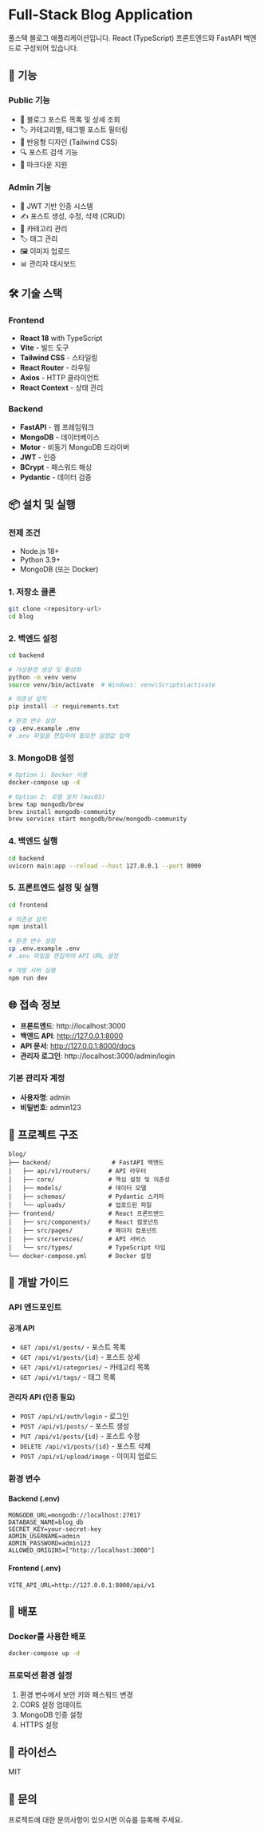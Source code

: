 # Full-Stack Blog Application

풀스택 블로그 애플리케이션입니다. React (TypeScript) 프론트엔드와 FastAPI 백엔드로 구성되어 있습니다.

## 🚀 기능

### Public 기능
- 📖 블로그 포스트 목록 및 상세 조회
- 🏷️ 카테고리별, 태그별 포스트 필터링
- 📱 반응형 디자인 (Tailwind CSS)
- 🔍 포스트 검색 기능
- 📄 마크다운 지원

### Admin 기능
- 🔐 JWT 기반 인증 시스템
- ✍️ 포스트 생성, 수정, 삭제 (CRUD)
- 📁 카테고리 관리
- 🏷️ 태그 관리
- 🖼️ 이미지 업로드
- 📊 관리자 대시보드

## 🛠️ 기술 스택

### Frontend
- **React 18** with TypeScript
- **Vite** - 빌드 도구
- **Tailwind CSS** - 스타일링
- **React Router** - 라우팅
- **Axios** - HTTP 클라이언트
- **React Context** - 상태 관리

### Backend
- **FastAPI** - 웹 프레임워크
- **MongoDB** - 데이터베이스
- **Motor** - 비동기 MongoDB 드라이버
- **JWT** - 인증
- **BCrypt** - 패스워드 해싱
- **Pydantic** - 데이터 검증

## 📦 설치 및 실행

### 전제 조건
- Node.js 18+ 
- Python 3.9+
- MongoDB (또는 Docker)

### 1. 저장소 클론
```bash
git clone <repository-url>
cd blog
```

### 2. 백엔드 설정
```bash
cd backend

# 가상환경 생성 및 활성화
python -m venv venv
source venv/bin/activate  # Windows: venv\Scripts\activate

# 의존성 설치
pip install -r requirements.txt

# 환경 변수 설정
cp .env.example .env
# .env 파일을 편집하여 필요한 설정값 입력
```

### 3. MongoDB 설정
```bash
# Option 1: Docker 사용
docker-compose up -d

# Option 2: 로컬 설치 (macOS)
brew tap mongodb/brew
brew install mongodb-community
brew services start mongodb/brew/mongodb-community
```

### 4. 백엔드 실행
```bash
cd backend
uvicorn main:app --reload --host 127.0.0.1 --port 8000
```

### 5. 프론트엔드 설정 및 실행
```bash
cd frontend

# 의존성 설치
npm install

# 환경 변수 설정
cp .env.example .env
# .env 파일을 편집하여 API URL 설정

# 개발 서버 실행
npm run dev
```

## 🌐 접속 정보

- **프론트엔드**: http://localhost:3000
- **백엔드 API**: http://127.0.0.1:8000
- **API 문서**: http://127.0.0.1:8000/docs
- **관리자 로그인**: http://localhost:3000/admin/login

### 기본 관리자 계정
- **사용자명**: admin
- **비밀번호**: admin123

## 📁 프로젝트 구조

```
blog/
├── backend/                 # FastAPI 백엔드
│   ├── api/v1/routers/     # API 라우터
│   ├── core/               # 핵심 설정 및 의존성
│   ├── models/             # 데이터 모델
│   ├── schemas/            # Pydantic 스키마
│   └── uploads/            # 업로드된 파일
├── frontend/               # React 프론트엔드
│   ├── src/components/     # React 컴포넌트
│   ├── src/pages/          # 페이지 컴포넌트
│   ├── src/services/       # API 서비스
│   └── src/types/          # TypeScript 타입
└── docker-compose.yml      # Docker 설정
```

## 🔧 개발 가이드

### API 엔드포인트

#### 공개 API
- `GET /api/v1/posts/` - 포스트 목록
- `GET /api/v1/posts/{id}` - 포스트 상세
- `GET /api/v1/categories/` - 카테고리 목록
- `GET /api/v1/tags/` - 태그 목록

#### 관리자 API (인증 필요)
- `POST /api/v1/auth/login` - 로그인
- `POST /api/v1/posts/` - 포스트 생성
- `PUT /api/v1/posts/{id}` - 포스트 수정
- `DELETE /api/v1/posts/{id}` - 포스트 삭제
- `POST /api/v1/upload/image` - 이미지 업로드

### 환경 변수

#### Backend (.env)
```env
MONGODB_URL=mongodb://localhost:27017
DATABASE_NAME=blog_db
SECRET_KEY=your-secret-key
ADMIN_USERNAME=admin
ADMIN_PASSWORD=admin123
ALLOWED_ORIGINS=["http://localhost:3000"]
```

#### Frontend (.env)
```env
VITE_API_URL=http://127.0.0.1:8000/api/v1
```

## 🚀 배포

### Docker를 사용한 배포
```bash
docker-compose up -d
```

### 프로덕션 환경 설정
1. 환경 변수에서 보안 키와 패스워드 변경
2. CORS 설정 업데이트
3. MongoDB 인증 설정
4. HTTPS 설정

## 📄 라이선스

MIT

## 📧 문의

프로젝트에 대한 문의사항이 있으시면 이슈를 등록해 주세요.
